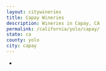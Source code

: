 ```yaml
---
layout: citywineries
title: Capay Wineries
description: Wineries in Capay, CA
permalink: /california/yolo/capay/
state: ca
county: yolo
city: capay
---
```

-
